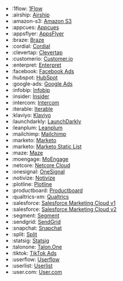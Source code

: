 <!-- To add an entry, first add an SVG logo in overrides/.icons, then add a new line item in the table. Wrap the icon filename in colons to reference it. -->

<div class="grid cards" markdown>

- :1flow: [1Flow](../data/destinations/1flow-cohort.md)
- :airship: [Airship](../data/destinations/airship-cohort.md)
- :amazon-s3: [Amazon S3](../data/destinations/amazon-s3-cohort.md)
- :appcues: [Appcues](../data/destinations/appcues-cohort.md)
- :appsflyer: [AppsFlyer](../data/destinations/appsflyer-cohort.md)
- :braze: [Braze](../data/destinations/braze-cohort.md)
- :cordial: [Cordial](../data/destinations/cordial-cohort.md)
- :clevertap: [Clevertap](../data/destinations/clevertap-cohort.md)
- :customerio: [Customer.io](../data/destinations/customerio-cohort.md)
- :enterpret: [Enterpret](../data/destinations/enterpret-cohort.md)
- :facebook: [Facebook Ads](../data/destinations/facebook-cohort.md)
- :hubspot: [HubSpot](../data/destinations/hubspot-cohort.md)
- :google-ads: [Google Ads](../data/destinations/google-ads-cohort.md)
- :infobip: [Infobip](../data/destinations/infobip-cohort.md)
- :insider: [Insider](../data/destinations/insider-cohort.md)
- :intercom: [Intercom](../data/destinations/intercom-cohort.md)
- :iterable: [Iterable](../data/destinations/iterable-cohort.md)
- :klaviyo: [Klaviyo](../data/destinations/klaviyo-cohort.md)
- :launchdarkly: [LaunchDarkly](../data/destinations/launchdarkly-cohort.md)
- :leanplum: [Leanplum](../data/destinations/leanplum-cohort.md)
- :mailchimp: [Mailchimp](../data/destinations/mailchimp-cohort.md)
- :marketo: [Marketo](../data/destinations/marketo-cohort.md)
- :marketo: [Marketo Static List](../data/destinations/marketo-static-list-cohort.md)
- :maze: [Maze](../data/destinations/maze-cohort.md)
- :moengage: [MoEngage](../data/destinations/moengage-cohort.md)
- :netcore: [Netcore Cloud](../data/destinations/netcore-cohort.md)
- :onesignal: [OneSignal](../data/destinations/onesignal-cohort.md)
- :notivize: [Notivize](../data/destinations/notivize-cohort.md)
- :plotline: [Plotline](../data/destinations/plotline-cohort.md)
- :productboard: [Productboard](../data/destinations/productboard-cohort.md)
- :qualtrics-xm: [Qualtrics](../data/destinations/qualtrics-cohort.md)
- :salesforce: [Salesforce Marketing Cloud v1](../data/destinations/marketing-cloud-cohort.md)
- :salesforce: [Salesforce Marketing Cloud v2](../data/destinations/marketing-cloud-cohort-v2.md)
- :segment: [Segment](../data/destinations/segment-cohort.md)
- :sendgrid: [SendGrid](../data/destinations/sendgrid-cohort.md)
- :snapchat: [Snapchat](../data/destinations/snapchat-ads-cohort.md)
- :split: [Split](../data/destinations/split-cohort.md)
- :statsig: [Statsig](../data/destinations/statsig-cohort.md)
- :talonone: [Talon.One](../data/destinations/talonone-cohort.md)
- :tiktok: [TikTok Ads](../data/destinations/tiktok-cohort.md)
- :userflow: [Userflow](../data/destinations/userflow-cohort.md)
- :userlist: [Userlist](../data/destinations/userlist-cohort.md)
- :user.com: [User.com](../data/destinations/user.com-cohort.md)
</div>